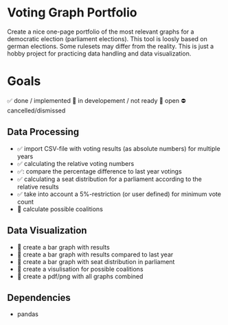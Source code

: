 # Voting Graph Portfolio
Create a nice one-page portfolio of the most relevant graphs for a democratic election (parliament elections). This tool is loosly based on german elections. Some rulesets may differ from the reality. This is just a hobby project for practicing data handling and data visualization.

# Goals

:white_check_mark: done / implemented 
:large_orange_diamond: in developement / not ready
:red_circle: open
:no_entry: cancelled/dismissed

## Data Processing
* :white_check_mark:  import CSV-file with voting results (as absolute numbers) for multiple years
* :white_check_mark:  calculating the relative voting numbers
* :white_check_mark::  compare the percentage difference to last year votings
* :white_check_mark:  calculating a seat distribution for a parliament according to the relative results
* :white_check_mark:  take into account a 5%-restriction (or user defined) for minimum vote count 
* :large_orange_diamond:  calculate possible coalitions 


## Data Visualization
* :red_circle: create a bar graph with results
* :red_circle: create a bar graph with results compared to last year
* :red_circle: create a bar graph with seat distribution in parliament
* :red_circle: create a visulisation for possible coalitions
* :red_circle: create a pdf/png with all graphs combined

## Dependencies
* pandas